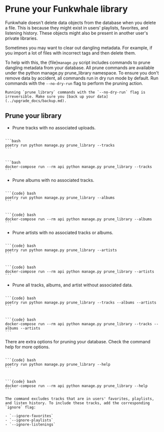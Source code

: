 # Prune your Funkwhale library

Funkwhale doesn't delete data objects from the database when you delete a file. This is because they might exist in users' playlists, favorites, and listening history. These objects might also be present in another user's private libraries.

Sometimes you may want to clear out dangling metadata. For example, if you import a lot of files with incorrect tags and then delete them.

To help with this, the {file}`manage.py` script includes commands to prune dangling metadata from your database. All prune commands are available under the python manage.py prune_library namespace. To ensure you don't remove data by accident, all commands run in dry run mode by default. Run commands with the `--no-dry-run` flag to perform the pruning action.

```{warning}
Running `prune_library` commands with the `--no-dry-run` flag is irreversible. Make sure you [back up your data](../upgrade_docs/backup.md).
```

## Prune your library

- Prune tracks with no associated uploads.

````{tabbed} Debian

```bash
poetry run python manage.py prune_library --tracks
```

````

````{tabbed} Docker

```bash
docker-compose run --rm api python manage.py prune_library --tracks
```

````

- Prune albums with no associated tracks.

````{tabbed} Debian

```{code} bash
poetry run python manage.py prune_library --albums
```

````

````{tabbed} Docker

```{code} bash
docker-compose run --rm api python manage.py prune_library --albums
```

````

- Prune artists with no associated tracks or albums.

````{tabbed} Debian

```{code} bash
poetry run python manage.py prune_library --artists
```

````

````{tabbed} Docker

```{code} bash
docker-compose run --rm api python manage.py prune_library --artists
```

````

- Prune all tracks, albums, and artist without associated data.

````{tabbed} Debian

```{code} bash
poetry run python manage.py prune_library --tracks --albums --artists
```

````

````{tabbed} Docker

```{code} bash
docker-compose run --rm api python manage.py prune_library --tracks --albums --artists
```

````

There are extra options for pruning your database. Check the command help for more options.

````{tabbed} Debian

```{code} bash
poetry run python manage.py prune_library --help
```

````

````{tabbed} Docker

```{code} bash
docker-compose run --rm api python manage.py prune_library --help
```

````

```{note}
The command excludes tracks that are in users' favorites, playlists, and listen history. To include these tracks, add the corresponding `ignore` flag:

- `--ignore-favorites`
- `--ignore-playlists`
- `--ignore-listenings`
```
